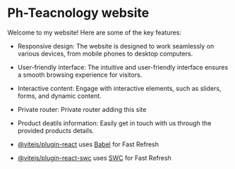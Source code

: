 

# Ph-Teacnology website

Welcome to my website! Here are some of the key features:

- Responsive design: The website is designed to work seamlessly on various devices, from mobile phones to desktop computers.

- User-friendly interface: The intuitive and user-friendly interface ensures a smooth browsing experience for visitors.

- Interactive content: Engage with interactive elements, such as sliders, forms, and dynamic content.

- Private router: Private router adding this site

- Product deatils information: Easily get in touch with us through the provided products details.




- [@vitejs/plugin-react](https://github.com/vitejs/vite-plugin-react/blob/main/packages/plugin-react/README.md) uses [Babel](https://babeljs.io/) for Fast Refresh
- [@vitejs/plugin-react-swc](https://github.com/vitejs/vite-plugin-react-swc) uses [SWC](https://swc.rs/) for Fast Refresh
